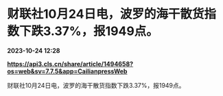 # 财联社10月24日电，波罗的海干散货指数下跌3.37%，报1949点。

**2023-10-24 12:28**

**https://api3.cls.cn/share/article/1494658?os=web&sv=7.7.5&app=CailianpressWeb**

财联社10月24日电，波罗的海干散货指数下跌3.37%，报1949点。